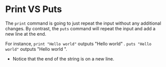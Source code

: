 # Print VS Puts

The `print` command is going to just repeat the input without any additional changes. By contrast, the `puts` command will repeat the input and add a new line at the end.

For instance, `print "Hello world"` outputs "Hello world" . 
`puts "Hello world"` outputs "Hello world
".
- Notice that the end of the string is on a new line.